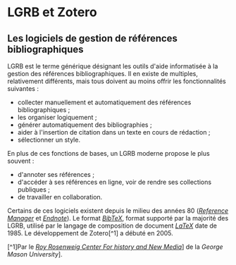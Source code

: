 # LGRB et Zotero

## Les logiciels de gestion de références bibliographiques

LGRB est le terme générique désignant les outils d'aide informatisée à la gestion des références bibliographiques. Il en existe de multiples, relativement différents, mais tous doivent au moins offrir les fonctionnalités suivantes :

* collecter manuellement et automatiquement des références bibliographiques ;
* les organiser logiquement ;
* générer automatiquement des bibliographies ;
* aider à l'insertion de citation dans un texte en cours de rédaction ;
* sélectionner un style.

En plus de ces fonctions de bases, un LGRB moderne propose le plus souvent :

* d'annoter ses références ;
* d'accéder à ses références en ligne, voir de rendre ses collections publiques ;
* de travailler en collaboration.

Certains de ces logiciels existent depuis le milieu des années 80 ([*Reference Manager*](https://en.wikipedia.org/wiki/Reference_Manager) et [*Endnote*](https://en.wikipedia.org/wiki/EndNote)). Le format [*BibTeX*](https://fr.wikipedia.org/wiki/BibTeX), format supporté par la majorité des LGRB, utilisé par le langage de composition de document [*LaTeX*](https://fr.wikipedia.org/wiki/LaTeX) date de 1985. Le développement de Zotero[^1] a débuté en 2005.



[^1]Par le [*Roy Rosenweig Center For history and New Media*](http://chnm.gmu.edu/)] de la *George Mason University*].
